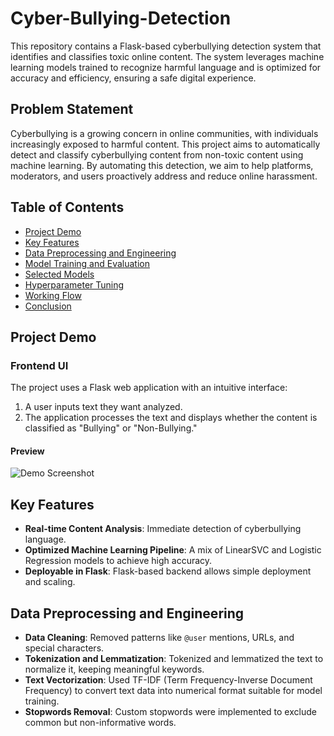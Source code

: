 # Cyber-Bullying-Detection

This repository contains a Flask-based cyberbullying detection system that identifies and classifies toxic online content. The system leverages machine learning models trained to recognize harmful language and is optimized for accuracy and efficiency, ensuring a safe digital experience.

## Problem Statement

Cyberbullying is a growing concern in online communities, with individuals increasingly exposed to harmful content. This project aims to automatically detect and classify cyberbullying content from non-toxic content using machine learning. By automating this detection, we aim to help platforms, moderators, and users proactively address and reduce online harassment.

## Table of Contents

- [Project Demo](#project-demo)
- [Key Features](#key-features)
- [Data Preprocessing and Engineering](#data-preprocessing-and-Engineering)
- [Model Training and Evaluation](#model-training-and-evaluation)
- [Selected Models](#selected-models)
- [Hyperparameter Tuning](#hyperparameter-tuning)
- [Working Flow](#working-flow)
- [Conclusion](#conclusion)

## Project Demo

### Frontend UI
The project uses a Flask web application with an intuitive interface:
1. A user inputs text they want analyzed.
2. The application processes the text and displays whether the content is classified as "Bullying" or "Non-Bullying."

#### Preview
![Demo Screenshot](link_to_screenshot.png)

## Key Features

- **Real-time Content Analysis**: Immediate detection of cyberbullying language.
- **Optimized Machine Learning Pipeline**: A mix of LinearSVC and Logistic Regression models to achieve high accuracy.
- **Deployable in Flask**: Flask-based backend allows simple deployment and scaling.

## Data Preprocessing and Engineering

- **Data Cleaning**: Removed patterns like `@user` mentions, URLs, and special characters.
- **Tokenization and Lemmatization**: Tokenized and lemmatized the text to normalize it, keeping meaningful keywords.
- **Text Vectorization**: Used TF-IDF (Term Frequency-Inverse Document Frequency) to convert text data into numerical format suitable for model training.
- **Stopwords Removal**: Custom stopwords were implemented to exclude common but non-informative words.

